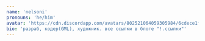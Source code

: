 ```yaml
---
name: 'nelsoni'
pronouns: 'he/him'
avatar: 'https://cdn.discordapp.com/avatars/802521064059305984/6cdece1f64c9e0946e7b81f4e14b5851.webp?size=1024'
bio: 'разраб, кодер(GML), художник. все ссылки в блоге "!.ссылки"'
---
```

